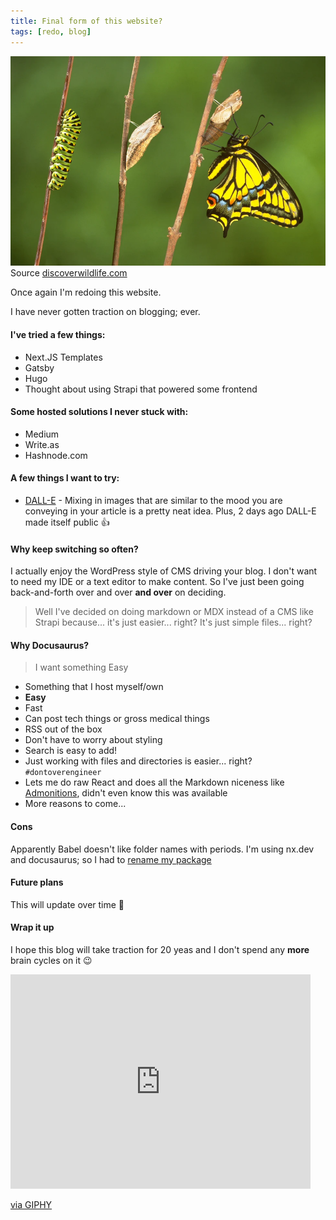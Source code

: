 ```yaml
---
title: Final form of this website?
tags: [redo, blog]
---
```


![Catepillar evolutino to butterfly](./evolution.webp)
Source [discoverwildlife.com](https://www.discoverwildlife.com/animal-facts/insects-invertebrates/how-does-a-caterpillar-turn-into-a-butterfly)

Once again I'm redoing this website.

I have never gotten traction on blogging; ever.

#### I've tried a few things:

- Next.JS Templates
- Gatsby
- Hugo
- Thought about using Strapi that powered some frontend

#### Some hosted solutions I never stuck with:

- Medium
- Write.as
- Hashnode.com

#### A few things I want to try:

- [DALL-E](https://labs.openai.com/) - Mixing in images that are similar to the mood you are conveying in your article is a pretty neat idea. Plus, 2 days ago DALL-E made itself public 👍

#### Why keep switching so often?

I actually enjoy the WordPress style of CMS driving your blog. I don't want to need my IDE or a text editor to make content. So I've just been going back-and-forth over and over **and over** on deciding.

> Well I've decided on doing markdown or MDX instead of a CMS like Strapi because... it's just easier... right? It's just simple files... right?

#### Why Docusaurus?

> I want something Easy

- Something that I host myself/own
- **Easy**
- Fast
- Can post tech things or gross medical things
- RSS out of the box
- Don't have to worry about styling
- Search is easy to add!
- Just working with files and directories is easier... right? `#dontoverengineer`
- Lets me do raw React and does all the Markdown niceness like [Admonitions](https://docusaurus.io/docs/markdown-features/admonitions), didn't even know this was available
- More reasons to come...

#### Cons
Apparently Babel doesn't like folder names with periods. I'm using nx.dev and docusaurus; so I had to [rename my package](https://github.com/facebook/docusaurus/discussions/7228) 

#### Future plans

This will update over time 🤷

#### Wrap it up

I hope this blog will take traction for 20 yeas and I don't spend any **more** brain cycles on it 😉

<iframe src="https://giphy.com/embed/xiUlJu5XGaixqMsr6d" width="480" height="343" frameBorder="0" class="giphy-embed" allowFullScreen></iframe><p><a href="https://giphy.com/gifs/fallontonight-jimmy-fallon-tonightshow-hoping-for-the-best-xiUlJu5XGaixqMsr6d">via GIPHY</a></p>

